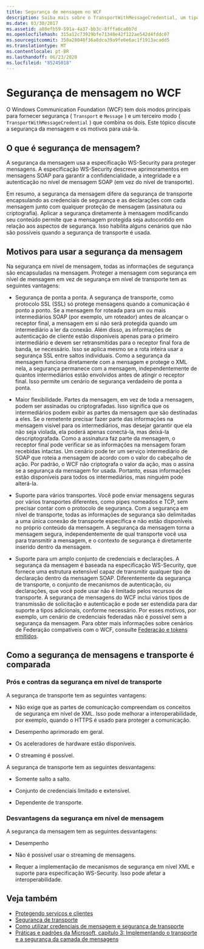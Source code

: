 ```yaml
---
title: Segurança de mensagem no WCF
description: Saiba mais sobre o TransportWithMessageCredential, um tipo de segurança de mensagem do WCF que usa uma combinação de modos de segurança de transporte e mensagem.
ms.date: 03/30/2017
ms.assetid: a80efb59-591a-4a37-bb3c-8fffa6ca0b7d
ms.openlocfilehash: 315a12c73929bfe71340e42f122ae542d4fddc07
ms.sourcegitcommit: 358a28048f36a8dca39a9fe6e6ac1f1913acadd5
ms.translationtype: MT
ms.contentlocale: pt-BR
ms.lasthandoff: 06/23/2020
ms.locfileid: "85245018"
---
```

# <a name="message-security-in-wcf"></a>Segurança de mensagem no WCF

O Windows Communication Foundation (WCF) tem dois modos principais para fornecer segurança ( `Transport` e `Message` ) e um terceiro modo ( `TransportWithMessageCredential` ) que combina os dois. Este tópico discute a segurança da mensagem e os motivos para usá-la.

## <a name="what-is-message-security"></a>O que é segurança de mensagem?

A segurança da mensagem usa a especificação WS-Security para proteger mensagens. A especificação WS-Security descreve aprimoramentos em mensagens SOAP para garantir a confidencialidade, a integridade e a autenticação no nível de mensagem SOAP (em vez do nível de transporte).

Em resumo, a segurança da mensagem difere da segurança de transporte encapsulando as credenciais de segurança e as declarações com cada mensagem junto com qualquer proteção de mensagem (assinatura ou criptografia). Aplicar a segurança diretamente à mensagem modificando seu conteúdo permite que a mensagem protegida seja autocontido em relação aos aspectos de segurança. Isso habilita alguns cenários que não são possíveis quando a segurança de transporte é usada.

## <a name="reasons-to-use-message-security"></a>Motivos para usar a segurança da mensagem

Na segurança em nível de mensagem, todas as informações de segurança são encapsuladas na mensagem. Proteger a mensagem com segurança em nível de mensagem em vez de segurança em nível de transporte tem as seguintes vantagens:

- Segurança de ponta a ponta. A segurança de transporte, como protocolo SSL (SSL) só protege mensagens quando a comunicação é ponto a ponto. Se a mensagem for roteada para um ou mais intermediários SOAP (por exemplo, um roteador) antes de alcançar o receptor final, a mensagem em si não será protegida quando um intermediário a ler da conexão. Além disso, as informações de autenticação de cliente estão disponíveis apenas para o primeiro intermediário e devem ser retransmitidas para o receptor final fora de banda, se necessário. Isso se aplica mesmo se a rota inteira usar a segurança SSL entre saltos individuais. Como a segurança da mensagem funciona diretamente com a mensagem e protege o XML nela, a segurança permanece com a mensagem, independentemente de quantos intermediários estão envolvidos antes de atingir o receptor final. Isso permite um cenário de segurança verdadeiro de ponta a ponta.

- Maior flexibilidade. Partes da mensagem, em vez de toda a mensagem, podem ser assinadas ou criptografadas. Isso significa que os intermediários podem exibir as partes da mensagem que são destinadas a eles. Se o remetente precisar fazer parte das informações na mensagem visível para os intermediários, mas desejar garantir que ela não seja violada, ela poderá apenas conectá-la, mas deixá-la descriptografada. Como a assinatura faz parte da mensagem, o receptor final pode verificar se as informações na mensagem foram recebidas intactas. Um cenário pode ter um serviço intermediário de SOAP que roteia a mensagem de acordo com o valor do cabeçalho de ação. Por padrão, o WCF não criptografa o valor da ação, mas o assina se a segurança da mensagem for usada. Portanto, essas informações estão disponíveis para todos os intermediários, mas ninguém pode alterá-la.

- Suporte para vários transportes. Você pode enviar mensagens seguras por vários transportes diferentes, como pipes nomeados e TCP, sem precisar contar com o protocolo de segurança. Com a segurança em nível de transporte, todas as informações de segurança são delimitadas a uma única conexão de transporte específica e não estão disponíveis no próprio conteúdo da mensagem. A segurança da mensagem torna a mensagem segura, independentemente de qual transporte você usa para transmitir a mensagem, e o contexto de segurança é diretamente inserido dentro da mensagem.

- Suporte para um amplo conjunto de credenciais e declarações. A segurança da mensagem é baseada na especificação WS-Security, que fornece uma estrutura extensível capaz de transmitir qualquer tipo de declaração dentro da mensagem SOAP. Diferentemente da segurança de transporte, o conjunto de mecanismos de autenticação, ou declarações, que você pode usar não é limitado pelos recursos de transporte. A segurança de mensagens do WCF inclui vários tipos de transmissão de solicitação e autenticação e pode ser estendida para dar suporte a tipos adicionais, conforme necessário. Por esses motivos, por exemplo, um cenário de credenciais federadas não é possível sem a segurança da mensagem. Para obter mais informações sobre cenários de Federação compatíveis com o WCF, consulte [Federação e tokens emitidos](federation-and-issued-tokens.md).

## <a name="how-message-and-transport-security-compare"></a>Como a segurança de mensagens e transporte é comparada

### <a name="pros-and-cons-of-transport-level-security"></a>Prós e contras da segurança em nível de transporte

A segurança de transporte tem as seguintes vantagens:

- Não exige que as partes de comunicação compreendam os conceitos de segurança em nível de XML. Isso pode melhorar a interoperabilidade, por exemplo, quando o HTTPS é usado para proteger a comunicação.

- Desempenho aprimorado em geral.

- Os aceleradores de hardware estão disponíveis.

- O streaming é possível.

 A segurança de transporte tem as seguintes desvantagens:

- Somente salto a salto.

- Conjunto de credenciais limitado e extensível.

- Dependente de transporte.

### <a name="disadvantages-of-message-level-security"></a>Desvantagens da segurança em nível de mensagem

A segurança da mensagem tem as seguintes desvantagens:

- Desempenho

- Não é possível usar o streaming de mensagens.

- Requer a implementação de mecanismos de segurança em nível XML e suporte para especificação WS-Security. Isso pode afetar a interoperabilidade.

## <a name="see-also"></a>Veja também

- [Protegendo serviços e clientes](securing-services-and-clients.md)
- [Segurança de transporte](transport-security.md)
- [Como utilizar credenciais de mensagem e segurança de transporte](how-to-use-transport-security-and-message-credentials.md)
- [Práticas e padrões da Microsoft, capítulo 3: Implementando o transporte e a segurança da camada de mensagens](https://docs.microsoft.com/previous-versions/msp-n-p/ff647370(v=pandp.10))
